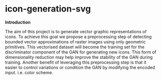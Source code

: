 # icon-generation-svg

**Introduction**  

The aim of this project is to generate vector graphic representations of icons. To achieve this goal we propose a preprocessing step of detecting bounded vector approximations of raster images using only geometric primitives. This vectorised dataset will become the training set for the discriminator component of the GAN for generating new icons. This form of dimensionality reduction may help improve the stability of the GAN during training. Another benefit of leveraging this preprocessing step is that it easier to control variations or condition the GAN by modifying the encoded input. i.e. color scheme.
